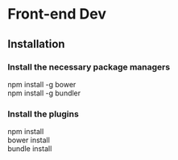 # Front-end Dev

## Installation

### Install the necessary package managers
npm install -g bower  
npm install -g bundler 

### Install the plugins
npm install  
bower install  
bundle install  
